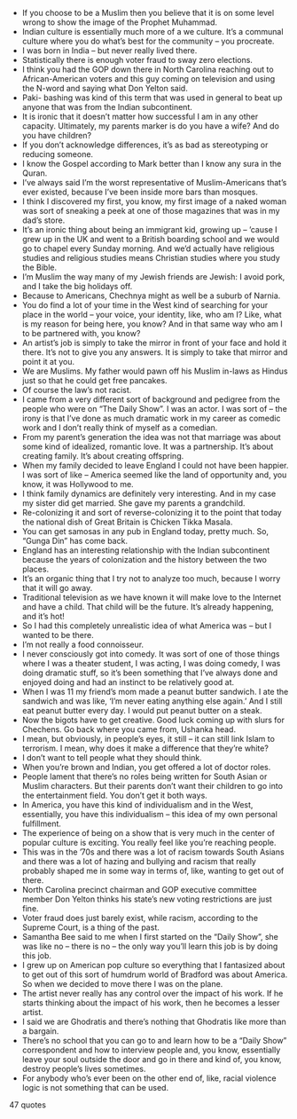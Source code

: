  - If you choose to be a Muslim then you believe that it is on some level wrong to show the image of the Prophet Muhammad.
 - Indian culture is essentially much more of a we culture. It’s a communal culture where you do what’s best for the community – you procreate.
 - I was born in India – but never really lived there.
 - Statistically there is enough voter fraud to sway zero elections.
 - I think you had the GOP down there in North Carolina reaching out to African-American voters and this guy coming on television and using the N-word and saying what Don Yelton said.
 - Paki- bashing was kind of this term that was used in general to beat up anyone that was from the Indian subcontinent.
 - It is ironic that it doesn’t matter how successful I am in any other capacity. Ultimately, my parents marker is do you have a wife? And do you have children?
 - If you don’t acknowledge differences, it’s as bad as stereotyping or reducing someone.
 - I know the Gospel according to Mark better than I know any sura in the Quran.
 - I’ve always said I’m the worst representative of Muslim-Americans that’s ever existed, because I’ve been inside more bars than mosques.
 - I think I discovered my first, you know, my first image of a naked woman was sort of sneaking a peek at one of those magazines that was in my dad’s store.
 - It’s an ironic thing about being an immigrant kid, growing up – ’cause I grew up in the UK and went to a British boarding school and we would go to chapel every Sunday morning. And we’d actually have religious studies and religious studies means Christian studies where you study the Bible.
 - I’m Muslim the way many of my Jewish friends are Jewish: I avoid pork, and I take the big holidays off.
 - Because to Americans, Chechnya might as well be a suburb of Narnia.
 - You do find a lot of your time in the West kind of searching for your place in the world – your voice, your identity, like, who am I? Like, what is my reason for being here, you know? And in that same way who am I to be partnered with, you know?
 - An artist’s job is simply to take the mirror in front of your face and hold it there. It’s not to give you any answers. It is simply to take that mirror and point it at you.
 - We are Muslims. My father would pawn off his Muslim in-laws as Hindus just so that he could get free pancakes.
 - Of course the law’s not racist.
 - I came from a very different sort of background and pedigree from the people who were on “The Daily Show”. I was an actor. I was sort of – the irony is that I’ve done as much dramatic work in my career as comedic work and I don’t really think of myself as a comedian.
 - From my parent’s generation the idea was not that marriage was about some kind of idealized, romantic love. It was a partnership. It’s about creating family. It’s about creating offspring.
 - When my family decided to leave England I could not have been happier. I was sort of like – America seemed like the land of opportunity and, you know, it was Hollywood to me.
 - I think family dynamics are definitely very interesting. And in my case my sister did get married. She gave my parents a grandchild.
 - Re-colonizing it and sort of reverse-colonizing it to the point that today the national dish of Great Britain is Chicken Tikka Masala.
 - You can get samosas in any pub in England today, pretty much. So, “Gunga Din” has come back.
 - England has an interesting relationship with the Indian subcontinent because the years of colonization and the history between the two places.
 - It’s an organic thing that I try not to analyze too much, because I worry that it will go away.
 - Traditional television as we have known it will make love to the Internet and have a child. That child will be the future. It’s already happening, and it’s hot!
 - So I had this completely unrealistic idea of what America was – but I wanted to be there.
 - I’m not really a food connoisseur.
 - I never consciously got into comedy. It was sort of one of those things where I was a theater student, I was acting, I was doing comedy, I was doing dramatic stuff, so it’s been something that I’ve always done and enjoyed doing and had an instinct to be relatively good at.
 - When I was 11 my friend’s mom made a peanut butter sandwich. I ate the sandwich and was like, ‘I’m never eating anything else again.’ And I still eat peanut butter every day. I would put peanut butter on a steak.
 - Now the bigots have to get creative. Good luck coming up with slurs for Chechens. Go back where you came from, Ushanka head.
 - I mean, but obviously, in people’s eyes, it still – it can still link Islam to terrorism. I mean, why does it make a difference that they’re white?
 - I don’t want to tell people what they should think.
 - When you’re brown and Indian, you get offered a lot of doctor roles.
 - People lament that there’s no roles being written for South Asian or Muslim characters. But their parents don’t want their children to go into the entertainment field. You don’t get it both ways.
 - In America, you have this kind of individualism and in the West, essentially, you have this individualism – this idea of my own personal fulfillment.
 - The experience of being on a show that is very much in the center of popular culture is exciting. You really feel like you’re reaching people.
 - This was in the ’70s and there was a lot of racism towards South Asians and there was a lot of hazing and bullying and racism that really probably shaped me in some way in terms of, like, wanting to get out of there.
 - North Carolina precinct chairman and GOP executive committee member Don Yelton thinks his state’s new voting restrictions are just fine.
 - Voter fraud does just barely exist, while racism, according to the Supreme Court, is a thing of the past.
 - Samantha Bee said to me when I first started on the “Daily Show”, she was like no – there is no – the only way you’ll learn this job is by doing this job.
 - I grew up on American pop culture so everything that I fantasized about to get out of this sort of humdrum world of Bradford was about America. So when we decided to move there I was on the plane.
 - The artist never really has any control over the impact of his work. If he starts thinking about the impact of his work, then he becomes a lesser artist.
 - I said we are Ghodratis and there’s nothing that Ghodratis like more than a bargain.
 - There’s no school that you can go to and learn how to be a “Daily Show” correspondent and how to interview people and, you know, essentially leave your soul outside the door and go in there and kind of, you know, destroy people’s lives sometimes.
 - For anybody who’s ever been on the other end of, like, racial violence logic is not something that can be used.

47 quotes